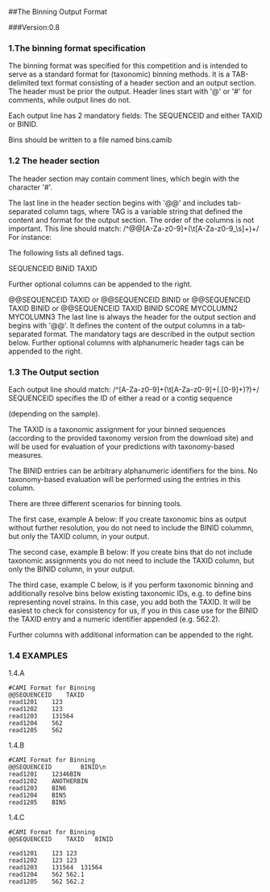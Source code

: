 ##The Binning Output Format 

###Version:0.8 

### 1.The binning format specification

The binning format was specified for this competition and is intended to serve as a standard format for (taxonomic) binning methods. It is a TAB-delimited text format consisting of a header section and an output section. The header must be prior the output. Header lines start with '@' or '#' for comments, while output lines do not.

Each output line has 2 mandatory fields: The SEQUENCEID and either TAXID or BINID.

Bins should be written to a file named bins.camib

### 1.2 The header section

The header section may contain comment lines, which begin with the character '#'.

The last line in the header section begins with '@@' and includes tab-separated column tags, where TAG is a variable string that defined the content and format for the output section. The order of the columns is not important.
This line should match: /^\@\@[A-Za-z0-9]+(\t[A-Za-z0-9\_\s]+)+/ For instance:

The following lists all defined tags. 

SEQUENCEID
BINID
TAXID

Further optional columns can be appended to the right.

@@SEQUENCEID	TAXID 
or
@@SEQUENCEID	BINID
or
@@SEQUENCEID	TAXID	BINID
or
@@SEQUENCEID	TAXID	BINID	SCORE	MYCOLUMN2	MYCOLUMN3
The last line is always the header for the output section and begins with '@@'. It defines the content of the output columns in a tab-separated format. The mandatory tags are described in the output section below. Further optional columns with alphanumeric header tags can be appended to the right.

### 1.3 The Output section

Each output line should match: /^[A-Za-z0-9]+(\t[A-Za-z0-9]+(\.[0-9]+)?)+/
SEQUENCEID specifies the ID of either a read or a contig sequence

(depending on the sample). 

The TAXID is a taxonomic assignment for your binned sequences (according to the provided taxonomy version from the download site) and will be used for evaluation of your predictions with taxonomy-based  measures.

The BINID entries can be arbitrary alphanumeric identifiers for the bins. No taxonomy-based evaluation will be performed using the entries in this column.

There are three different scenarios for binning tools.

The first case, example A below: If you create taxonomic bins as output without further resolution, you do not need to include the BINID colummn, but only the TAXID column, in your output.

The second case, example B below: If you create bins that do not include taxonomic assignments you do not need to include the TAXID column, but only the BINID column, in your output.


The third case, example C below, is if you perform taxonomic binning and additionally resolve bins below existing taxonomic IDs, e.g. to define bins representing novel strains. In this case, you add both the TAXID. It will be easiest to check for consistency for us, if you in this case use for the BINID the TAXID entry and a numeric identifier appended (e.g. 562.2).

Further columns with additional information can be appended to the right.

### 1.4 EXAMPLES

1.4.A
```
#CAMI Format for Binning
@@SEQUENCEID	TAXID	
read1201	123	
read1202	123	
read1203	131564	
read1204	562	
read1205	562	
```
1.4.B
```	
#CAMI Format for Binning
@@SEQUENCEID		BINID\n	
read1201	12346BIN
read1202	ANOTHERBIN	
read1203	BIN6
read1204	BIN5	
read1205	BIN5
```
1.4.C
```
#CAMI Format for Binning
@@SEQUENCEID	TAXID	BINID

read1201	123	123
read1202	123	123
read1203	131564	131564
read1204	562	562.1
read1205	562	562.2
```
